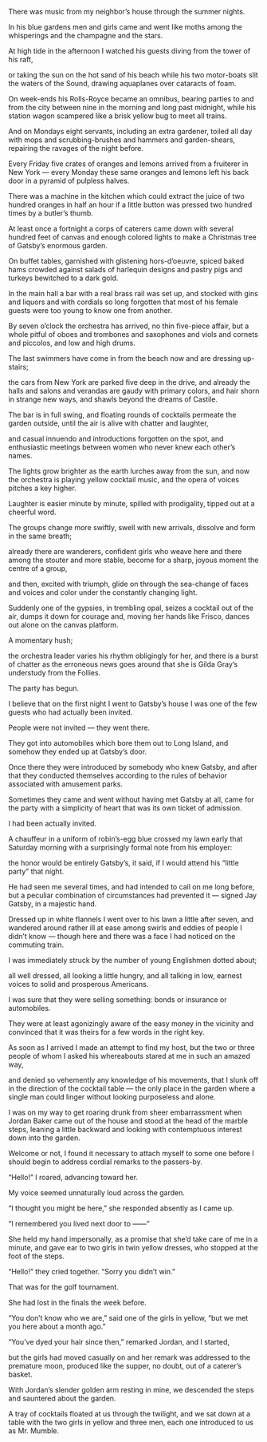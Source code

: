 
There was music from my neighbor’s house through the summer nights.

In his blue gardens men and girls came and went like moths among the whisperings and the champagne and the stars.

At high tide in the afternoon I watched his guests diving from the tower of his raft,

or taking the sun on the hot sand of his beach while his two motor-boats slit the waters of the Sound, drawing aquaplanes over cataracts of foam.

On week-ends his Rolls-Royce became an omnibus, bearing parties to and from the city between nine in the morning and long past midnight, while his station wagon scampered like a brisk yellow bug to meet all trains.

And on Mondays eight servants, including an extra gardener, toiled all day with mops and scrubbing-brushes and hammers and garden-shears, repairing the ravages of the night before.

Every Friday five crates of oranges and lemons arrived from a fruiterer in New York — every Monday these same oranges and lemons left his back door in a pyramid of pulpless halves.

There was a machine in the kitchen which could extract the juice of two hundred oranges in half an hour if a little button was pressed two hundred times by a butler’s thumb.

At least once a fortnight a corps of caterers came down with several hundred feet of canvas and enough colored lights to make a Christmas tree of Gatsby’s enormous garden.

On buffet tables, garnished with glistening hors-d’oeuvre, spiced baked hams crowded against salads of harlequin designs and pastry pigs and turkeys bewitched to a dark gold.

In the main hall a bar with a real brass rail was set up, and stocked with gins and liquors and with cordials so long forgotten that most of his female guests were too young to know one from another.

By seven o’clock the orchestra has arrived, no thin five-piece affair, but a whole pitful of oboes and trombones and saxophones and viols and cornets and piccolos, and low and high drums.

The last swimmers have come in from the beach now and are dressing up-stairs;

the cars from New York are parked five deep in the drive, and already the halls and salons and verandas are gaudy with primary colors, and hair shorn in strange new ways, and shawls beyond the dreams of Castile.

The bar is in full swing, and floating rounds of cocktails permeate the garden outside, until the air is alive with chatter and laughter,

and casual innuendo and introductions forgotten on the spot, and enthusiastic meetings between women who never knew each other’s names.

The lights grow brighter as the earth lurches away from the sun, and now the orchestra is playing yellow cocktail music, and the opera of voices pitches a key higher.

Laughter is easier minute by minute, spilled with prodigality, tipped out at a cheerful word.

The groups change more swiftly, swell with new arrivals, dissolve and form in the same breath;

already there are wanderers, confident girls who weave here and there among the stouter and more stable, become for a sharp, joyous moment the centre of a group,

and then, excited with triumph, glide on through the sea-change of faces and voices and color under the constantly changing light.

Suddenly one of the gypsies, in trembling opal, seizes a cocktail out of the air, dumps it down for courage and, moving her hands like Frisco, dances out alone on the canvas platform.

A momentary hush;

the orchestra leader varies his rhythm obligingly for her, and there is a burst of chatter as the erroneous news goes around that she is Gilda Gray’s understudy from the Follies.

The party has begun.

I believe that on the first night I went to Gatsby’s house I was one of the few guests who had actually been invited.

People were not invited — they went there.

They got into automobiles which bore them out to Long Island, and somehow they ended up at Gatsby’s door.

Once there they were introduced by somebody who knew Gatsby, and after that they conducted themselves according to the rules of behavior associated with amusement parks.

Sometimes they came and went without having met Gatsby at all, came for the party with a simplicity of heart that was its own ticket of admission.

I had been actually invited.

A chauffeur in a uniform of robin’s-egg blue crossed my lawn early that Saturday morning with a surprisingly formal note from his employer:

the honor would be entirely Gatsby’s, it said, if I would attend his “little party” that night.

He had seen me several times, and had intended to call on me long before, but a peculiar combination of circumstances had prevented it — signed Jay Gatsby, in a majestic hand.

Dressed up in white flannels I went over to his lawn a little after seven, and wandered around rather ill at ease among swirls and eddies of people I didn’t know — though here and there was a face I had noticed on the commuting train.

I was immediately struck by the number of young Englishmen dotted about;

all well dressed, all looking a little hungry, and all talking in low, earnest voices to solid and prosperous Americans.

I was sure that they were selling something: bonds or insurance or automobiles.

They were at least agonizingly aware of the easy money in the vicinity and convinced that it was theirs for a few words in the right key.

As soon as I arrived I made an attempt to find my host, but the two or three people of whom I asked his whereabouts stared at me in such an amazed way,

and denied so vehemently any knowledge of his movements, that I slunk off in the direction of the cocktail table — the only place in the garden where a single man could linger without looking purposeless and alone.

I was on my way to get roaring drunk from sheer embarrassment when Jordan Baker came out of the house and stood at the head of the marble steps, leaning a little backward and looking with contemptuous interest down into the garden.

Welcome or not, I found it necessary to attach myself to some one before I should begin to address cordial remarks to the passers-by.

“Hello!” I roared, advancing toward her.

My voice seemed unnaturally loud across the garden.

“I thought you might be here,” she responded absently as I came up.

“I remembered you lived next door to ——”

She held my hand impersonally, as a promise that she’d take care of me in a minute, and gave ear to two girls in twin yellow dresses, who stopped at the foot of the steps.

“Hello!” they cried together. “Sorry you didn’t win.”

That was for the golf tournament.

She had lost in the finals the week before.

“You don’t know who we are,” said one of the girls in yellow, “but we met you here about a month ago.”

“You’ve dyed your hair since then,” remarked Jordan, and I started,

but the girls had moved casually on and her remark was addressed to the premature moon, produced like the supper, no doubt, out of a caterer’s basket.

With Jordan’s slender golden arm resting in mine, we descended the steps and sauntered about the garden.

A tray of cocktails floated at us through the twilight, and we sat down at a table with the two girls in yellow and three men, each one introduced to us as Mr. Mumble.
